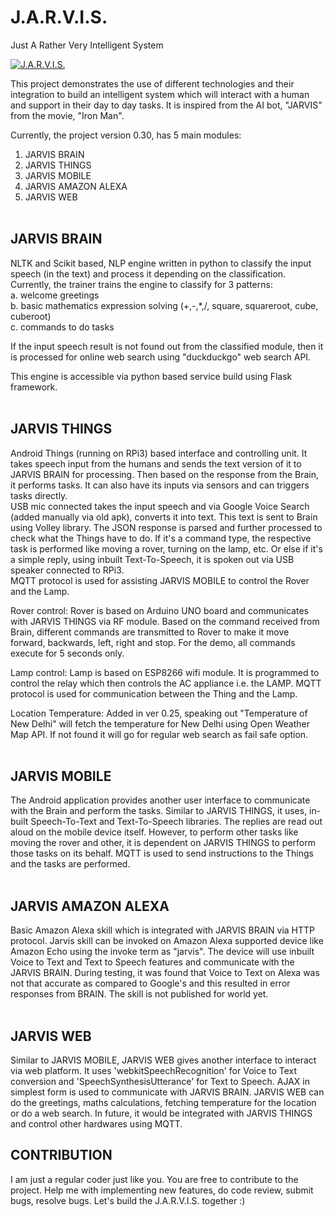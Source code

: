 J.A.R.V.I.S.
================

Just A Rather Very Intelligent System<br>

[![J.A.R.V.I.S.](https://i.ytimg.com/vi/3pHFdfW_OTQ/1.jpg)](https://youtu.be/3pHFdfW_OTQ)


This project demonstrates the use of different technologies and their integration to build an intelligent system which will interact with a human and support in their day to day tasks. It is inspired from the AI bot, "JARVIS" from the movie, "Iron Man".<br>

Currently, the project version 0.30, has 5 main modules:<br>
1. JARVIS BRAIN<br>
2. JARVIS THINGS<br>
3. JARVIS MOBILE<br>
4. JARVIS AMAZON ALEXA<br>
5. JARVIS WEB<br><br>

JARVIS BRAIN
--------------
NLTK and Scikit based, NLP engine written in python to classify the input speech (in the text) and process it depending on the classification. Currently, the trainer trains the engine to classify for 3 patterns:<br>
a. welcome greetings<br>
b. basic mathematics expression solving (+,-,*,/, square, squareroot, cube, cuberoot)<br>
c. commands to do tasks<br>

If the input speech result is not found out from the classified module, then it is processed for online web search using "duckduckgo" web search API.<br>

This engine is accessible via python based service build using Flask framework.<br><br>


JARVIS THINGS
---------------
Android Things (running on RPi3) based interface and controlling unit. It takes speech input from the humans and sends the text version of it to JARVIS BRAIN for processing. Then based on the response from the Brain, it performs tasks. It can also have its inputs via sensors and can triggers tasks directly.<br>
USB mic connected takes the input speech and via Google Voice Search (added manually via old apk), converts it into text. This text is sent to Brain using Volley library. The JSON response is parsed and further processed to check what the Things have to do. If it's a command type, the respective task is performed like moving a rover, turning on the lamp, etc. Or else if it's a simple reply, using inbuilt Text-To-Speech, it is spoken out via USB speaker connected to RPi3.<br>
MQTT protocol is used for assisting JARVIS MOBILE to control the Rover and the Lamp. 

Rover control: Rover is based on Arduino UNO board and communicates with JARVIS THINGS via RF module. Based on the command received from Brain, different commands are transmitted to Rover to make it move forward, backwards, left, right and stop. For the demo, all commands execute for 5 seconds only.

Lamp control: Lamp is based on ESP8266 wifi module. It is programmed to control the relay which then controls the AC appliance i.e. the LAMP. MQTT protocol is used for communication between the Thing and the Lamp.

Location Temperature: Added in ver 0.25, speaking out "Temperature of New Delhi" will fetch the temperature for New Delhi using Open Weather Map API. If not found it will go for regular web search as fail safe option.<br><br>

JARVIS MOBILE
---------------
The Android application provides another user interface to communicate with the Brain and perform the tasks. Similar to JARVIS THINGS, it uses, in-built Speech-To-Text and Text-To-Speech libraries. The replies are read out aloud on the mobile device itself. However, to perform other tasks like moving the rover and other, it is dependent on JARVIS THINGS to perform those tasks on its behalf. MQTT is used to send instructions to the Things and the tasks are performed.<br><br> 

JARVIS AMAZON ALEXA
---------------------
Basic Amazon Alexa skill which is integrated with JARVIS BRAIN via HTTP protocol. Jarvis skill can be invoked on Amazon Alexa supported device like Amazon Echo using the invoke term as "jarvis". The device will use inbuilt Voice to Text and Text to Speech features and communicate with the JARVIS BRAIN. During testing, it was found that Voice to Text on Alexa was not that accurate as compared to Google's and this resulted in error responses from BRAIN. The skill is not published for world yet.<br><br> 

JARVIS WEB
------------
Similar to JARVIS MOBILE, JARVIS WEB gives another interface to interact via web platform. It uses 'webkitSpeechRecognition' for Voice to Text conversion and 'SpeechSynthesisUtterance' for Text to Speech. AJAX in simplest form is used to communicate with JARVIS BRAIN. JARVIS WEB can do the greetings, maths calculations, fetching temperature for the location or do a web search. In future, it would be integrated with JARVIS THINGS and control other hardwares using MQTT.


CONTRIBUTION
--------------
I am just a regular coder just like you. You are free to contribute to the project. Help me with implementing new features, do code review, submit bugs, resolve bugs. Let's build the J.A.R.V.I.S. together :)

